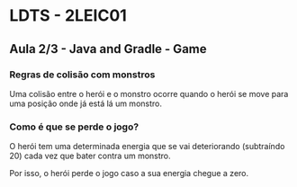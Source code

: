# LDTS - 2LEIC01
## Aula 2/3 - Java and Gradle - Game

### Regras de colisão com monstros

Uma colisão entre o herói e o monstro ocorre quando o herói se move para uma posição onde já está lá um monstro.

### Como é que se perde o jogo?

O herói tem uma determinada energia que se vai deteriorando (subtraíndo 20) cada vez que bater contra um monstro.

Por isso, o herói perde o jogo caso a sua energia chegue a zero.
